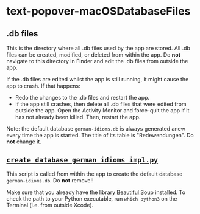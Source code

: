 # text-popover-macOSDatabaseFiles

## .db files

This is the directory where all .db files used by the app are stored. All .db files can be created, modified, or deleted from within the app. Do __not__ navigate to this directory in Finder and edit the .db files from outside the app.

If the .db files are edited whilst the app is still running, it might cause the app to crash. If that happens:

* Redo the changes to the .db files and restart the app.
* If the app still crashes, then delete all .db files that were edited from outside the app. Open the Activity Monitor and force-quit the app if it has not already been killed. Then, restart the app.

Note: the default database `german-idioms.db` is always generated anew every time the app is started. The title of its table is "Redewendungen". Do __not__ change it.

## [`create_database_german_idioms_impl.py`](https://github.com/liweiyap/text-popover-macOS/tree/master/text-popover-macOSDatabaseFiles/create_database_german_idioms_impl.py)

This script is called from within the app to create the default database `german-idioms.db`. Do __not__ remove!!

Make sure that you already have the library [Beautiful Soup](https://pypi.org/project/beautifulsoup4/) installed.
To check the path to your Python executable, run `which python3` on the Terminal (i.e. from outside Xcode).
